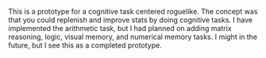 This is a prototype for a cognitive task centered roguelike. The concept was that you could replenish and improve stats by doing cognitive tasks. I have implemented the arithmetic task, but I had planned on adding matrix reasoning, logic, visual memory, and numerical memory tasks. I might in the future, but I see this as a completed prototype.


